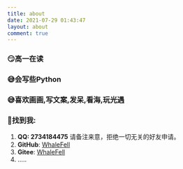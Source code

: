 ```yaml
---
title: about
date: 2021-07-29 01:43:47
layout: about
comment: true
---
```


### 😏高一在读

### 😅会写些Python

### 😅喜欢画画,写文案,发呆,看海,玩光遇

### 🥰找到我:

1. **QQ: 2734184475** 请备注来意，拒绝一切无关的好友申请。
2. **GitHub**: [WhaleFell](https://github.com/whalefell/)
3. **Gitee**: [WhaleFell](https://gitee.com/whalefell/)
4. .....